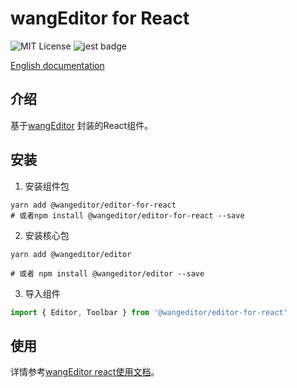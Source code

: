 # wangEditor for React

<!-- Badge -->
![MIT License](https://img.shields.io/badge/License-MIT-blue)
![jest badge](https://img.shields.io/badge/unit%20test-jest-yellowgreen)

[English documentation](./README-en.md)

## 介绍
基于[wangEditor](https://www.wangeditor.com/v5/) 封装的React组件。

## 安装

1. 安装组件包

```shell
yarn add @wangeditor/editor-for-react
# 或者npm install @wangeditor/editor-for-react --save

```

2. 安装核心包

```shell
yarn add @wangeditor/editor

# 或者 npm install @wangeditor/editor --save
```
3. 导入组件

```ts
import { Editor, Toolbar } from '@wangeditor/editor-for-react'
```

## 使用

详情参考[wangEditor react使用文档](https://www.wangeditor.com/v5/guide/for-frame.html#react)。

